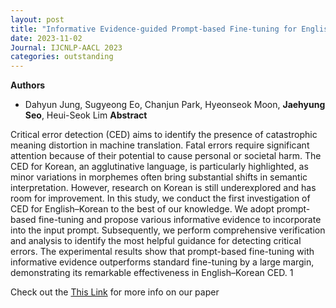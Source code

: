 ```yaml
---
layout: post
title: "Informative Evidence-guided Prompt-based Fine-tuning for English-Korean Critical Error Detection (IJCNLP-AACL 2023)"
date: 2023-11-02
Journal: IJCNLP-AACL 2023
categories: outstanding
---
```


**Authors**
- Dahyun Jung, Sugyeong Eo, Chanjun Park, Hyeonseok Moon, **Jaehyung Seo**, Heui-Seok Lim
**Abstract**

Critical error detection (CED) aims to identify the presence of catastrophic meaning distortion in machine translation. Fatal errors require significant attention because of their potential to cause personal or societal harm. The CED for Korean, an agglutinative language, is particularly highlighted, as minor variations in morphemes often bring substantial shifts in semantic interpretation. However, research on Korean is still underexplored and has room for improvement. In this study, we conduct the first investigation of CED for English–Korean to the best of our knowledge. We adopt prompt-based fine-tuning and propose various informative evidence to incorporate into the input prompt. Subsequently, we perform comprehensive verification and analysis to identify the most helpful guidance for detecting critical errors. The experimental results show that prompt-based fine-tuning with informative evidence outperforms standard fine-tuning by a large margin, demonstrating its remarkable effectiveness in English–Korean CED. 1

Check out the [This Link][DOI] for more info on our paper

[DOI]: https://aclanthology.org/2023.ijcnlp-main.22.pdf

